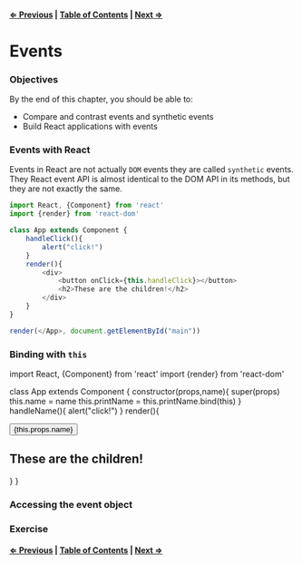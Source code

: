#### [⇐ Previous](./05-props_state.md) | [Table of Contents](./../readme.md) | [Next ⇒](./07-refs_forms.md)

# Events

### Objectives

By the end of this chapter, you should be able to:

- Compare and contrast events and synthetic events
- Build React applications with events

### Events with React

Events in React are not actually `DOM` events they are called `synthetic` events. They React event API is almost identical to the DOM API in its methods, but they are not exactly the same.

```js
import React, {Component} from 'react'
import {render} from 'react-dom'

class App extends Component {
    handleClick(){
        alert("click!")
    }
    render(){
        <div>
            <button onClick={this.handleClick}></button>
            <h2>These are the children!</h2>
        </div>
    }
}

render(</App>, document.getElementById("main"))
```

### Binding with `this`

import React, {Component} from 'react'
import {render} from 'react-dom'

class App extends Component {
    constructor(props,name){
        super(props)
        this.name = name
        this.printName = this.printName.bind(this)
    }
    handleName(){
        alert("click!")
    }
    render(){
        <div>
            <button onClick={this.handleName}>{this.props.name}</button>
            <h2>These are the children!</h2>
        </div>
    }
}

### Accessing the event object

### Exercise

#### [⇐ Previous](./05-props_state.md) | [Table of Contents](./../readme.md) | [Next ⇒](./07-refs_forms.md)